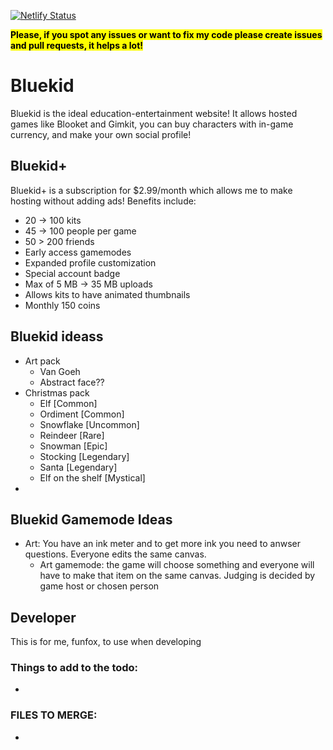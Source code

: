[![Netlify Status](https://api.netlify.com/api/v1/badges/31f7f34d-4bb2-4c31-8c2a-29dedeabb14a/deploy-status)](https://app.netlify.com/sites/bluekid/deploys)

<mark>**Please, if you spot any issues or want to fix my code please create issues and pull requests, it helps a lot!**</mark>

# Bluekid
Bluekid is the ideal education-entertainment website! It allows hosted games like Blooket and Gimkit, you can buy characters with in-game currency, and make your own social profile!

## Bluekid+
Bluekid+ is a subscription for $2.99/month which allows me to make hosting without adding ads! Benefits include:
- 20 -> 100 kits
- 45 -> 100 people per game
- 50 > 200 friends
- Early access gamemodes
- Expanded profile customization
- Special account badge
- Max of 5 MB -> 35 MB uploads
- Allows kits to have animated thumbnails
- Monthly 150 coins

## Bluekid ideass
- Art pack
  - Van Goeh
  - Abstract face??
- Christmas pack
  - Elf [Common]
  - Ordiment [Common]
  - Snowflake [Uncommon]
  - Reindeer [Rare]
  - Snowman [Epic]
  - Stocking [Legendary]
  - Santa [Legendary]
  - Elf on the shelf [Mystical]
- 

## Bluekid Gamemode Ideas
- Art: You have an ink meter and to get more ink you need to anwser questions. Everyone edits the same canvas.
  - Art gamemode: the game will choose something and everyone will have to make that item on the same canvas. Judging is decided by game host or chosen person

## Developer
This is for me, funfox, to use when developing 

### Things to add to the todo:
- 

### FILES TO MERGE:
- 
